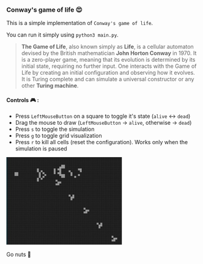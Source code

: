 ### Conway's game of life :heart_eyes:
This is a simple implementation of `Conway's game of life`.

You can run it simply using `python3 main.py`.
> **The Game of Life**, also known simply as **Life**, is a cellular automaton devised by the British mathematician **John Horton Conway** in 1970. It is a zero-player game, meaning that its evolution is determined by its initial state, requiring no further input. One interacts with the Game of Life by creating an initial configuration and observing how it evolves. It is Turing complete and can simulate a universal constructor or any other **Turing machine**.

#### **Controls :video_game: :**
- Press `LeftMouseButton` on a square to toggle it's state (`alive` <-> `dead`)
- Drag the mouse to draw (`LeftMouseButton` -> `alive`, otherwise -> `dead`)
- Press `s` to toggle the simulation
- Press `g` to toggle grid visualization
- Press `r` to kill all cells (reset the configuration). Works only when the simulation is paused
<div style="width: 60%; height: 60%; justify-content: center; align-items: center;">
  
![Simple glider generator](sample_of_life.jpg)
  
</div>

Go nuts :chestnut:
